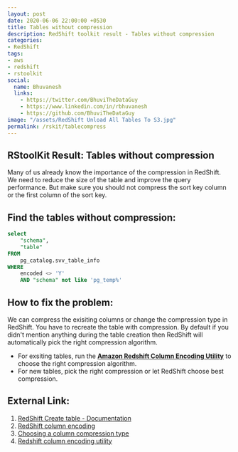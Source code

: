 ```yaml
---
layout: post
date: 2020-06-06 22:00:00 +0530
title: Tables without compression
description: RedShift toolkit result - Tables without compression
categories:
- RedShift
tags:
- aws
- redshift
- rstoolkit
social:
  name: Bhuvanesh
  links:
    - https://twitter.com/BhuviTheDataGuy
    - https://www.linkedin.com/in/rbhuvanesh
    - https://github.com/BhuviTheDataGuy
image: "/assets/RedShift Unload All Tables To S3.jpg"
permalink: /rskit/tablecompress
---
```


## RStoolKit Result: Tables without compression

Many of us already know the importance of the compression in RedShift. We need to reduce the size of the table and improve the query performance. But make sure you should not compress the sort key column or the first column of the sort key.

## Find the tables without compression:

```sql
select
	"schema",
	"table"
FROM
	pg_catalog.svv_table_info
WHERE
	encoded <> 'Y'
	AND "schema" not like 'pg_temp%'
```

## How to fix the problem:

We can compress the exisiting columns or change the compression type in RedShift. You have to recreate the table with compression. By default if you didn't mention anything during the table creation then RedShift will automatically pick the right compression algorithm. 

- For exsiting tables, run the **[Amazon Redshift Column Encoding Utility](https://github.com/awslabs/amazon-redshift-utils/tree/master/src/ColumnEncodingUtility)** to choose the right compression algorithm.
- For new tables, pick the right compression or let RedShift choose best compression.

## External Link:

1. [RedShift Create table - Documentation](https://docs.aws.amazon.com/redshift/latest/dg/r_CREATE_TABLE_NEW.html)
2. [RedShift column encoding](https://docs.aws.amazon.com/redshift/latest/dg/c_Compression_encodings.html)
3. [Choosing a column compression type](https://docs.aws.amazon.com/redshift/latest/dg/t_Compressing_data_on_disk.html)
4. [Redshift column encoding utility](https://github.com/awslabs/amazon-redshift-utils/tree/master/src/ColumnEncodingUtility)
